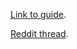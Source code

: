 <!--
.. title: Tossboy's Beginner PvZ Guide (Part 1: Early Game)
.. slug: tossboys-beginner-pvz-guide-part-1-early-game
.. date: 2019-03-14 08:13:00 UTC
.. tags: pvz, early game, beginner, article
.. category: Guides
.. link: https://docs.google.com/document/d/19nuWZRJXUW9VIffsNL_rvJqfNsky-HoXrUTPfAlKejE/edit
.. description: An Agent of Efficiency, match-up guide to Protoss vs Zerg (early game edition)
.. type: text
.. author: tossboy
-->

[Link to guide](https://docs.google.com/document/d/19nuWZRJXUW9VIffsNL_rvJqfNsky-HoXrUTPfAlKejE/edit).

[Reddit thread](https://old.reddit.com/r/allthingsprotoss/comments/b10mmu/an_agent_of_efficiency_matchup_guide_to_protoss/).
